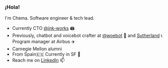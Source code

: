 ### ¡Hola!

I'm Chema. 
Software engineer & tech lead.

- Currently CTO [@ink-works](getinkworks.com) 🖨️
- Previously, chatbot and voicebot crafter at [@woebot](https://github.com/Woebot) :robot: and [Sutherland](https://www.sutherlandglobal.com/) 📞 Program manager at Airbus :airplane:
- Carnegie Mellon alumni
- From Spain:es: Currently in SF :bridge_at_night:
- Reach me on [LinkedIn](https://www.linkedin.com/in/chemalopezp/) 📫
